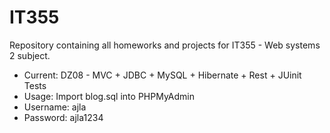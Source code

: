 # IT355

Repository containing all homeworks and projects for IT355 - Web systems 2 subject.

- Current: DZ08 - MVC + JDBC + MySQL + Hibernate + Rest + JUinit Tests
- Usage: Import blog.sql into PHPMyAdmin
- Username: ajla
- Password: ajla1234
